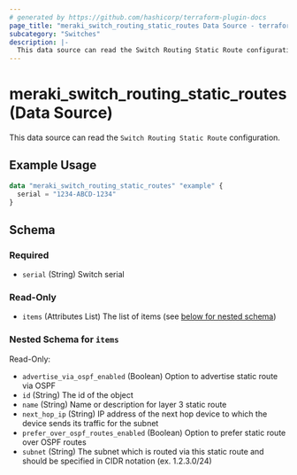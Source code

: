 ```yaml
---
# generated by https://github.com/hashicorp/terraform-plugin-docs
page_title: "meraki_switch_routing_static_routes Data Source - terraform-provider-meraki"
subcategory: "Switches"
description: |-
  This data source can read the Switch Routing Static Route configuration.
---
```


# meraki_switch_routing_static_routes (Data Source)

This data source can read the `Switch Routing Static Route` configuration.

## Example Usage

```terraform
data "meraki_switch_routing_static_routes" "example" {
  serial = "1234-ABCD-1234"
}
```

<!-- schema generated by tfplugindocs -->
## Schema

### Required

- `serial` (String) Switch serial

### Read-Only

- `items` (Attributes List) The list of items (see [below for nested schema](#nestedatt--items))

<a id="nestedatt--items"></a>
### Nested Schema for `items`

Read-Only:

- `advertise_via_ospf_enabled` (Boolean) Option to advertise static route via OSPF
- `id` (String) The id of the object
- `name` (String) Name or description for layer 3 static route
- `next_hop_ip` (String) IP address of the next hop device to which the device sends its traffic for the subnet
- `prefer_over_ospf_routes_enabled` (Boolean) Option to prefer static route over OSPF routes
- `subnet` (String) The subnet which is routed via this static route and should be specified in CIDR notation (ex. 1.2.3.0/24)
